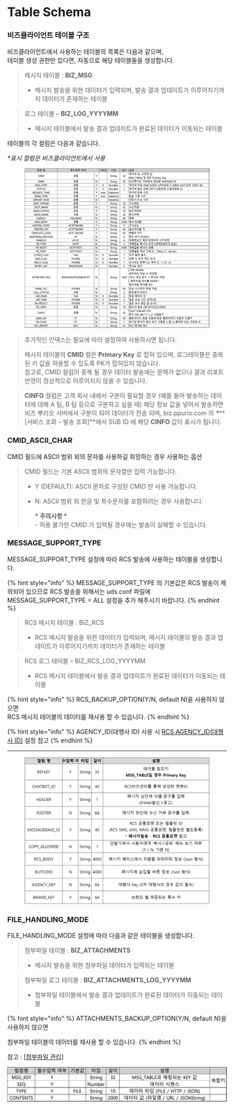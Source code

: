 # Table Schema

### 비즈클라이언트 테이블 구조

비즈클라이언트에서 사용하는 테이블의 목록은 다음과 같으며,\
테이블 생성 권한만 있다면, 자동으로 해당 테이블들을 생성합니다.

> 메시지 테이블 : **BIZ\_MSG**
>
> * 메시지 발송을 위한 데이터가 입력되며, 발송 결과 업데이트가 이루어지기까지 데이터가 존재하는 테이블

> 로그 테이블 – **BIZ\_LOG\_YYYYMM**
>
> * 메시지 테이블에서 발송 결과 업데이트가 완료된 데이터가 이동되는 테이블

테이블의 각 컬럼은 다음과 같습니다.

_\*표시 컬럼은 비즈클라이언트에서 사용_

<figure><img src="../.gitbook/assets/image (17).png" alt=""><figcaption></figcaption></figure>

> 추가적인 인덱스는 필요에 따라 설정하여 사용하시면 됩니다.
>
> 메시지 테이블의 **CMID** 컬은 **Primary Key** 로 잡혀 있으며, 로그테이블은 중복된 키 값을 허용할 수 있도록 PK가 잡혀있지 않습니다.\
> 참고로, CMID 컬럼이 중복 될 경우 데이터 발송에는 문제가 없으나 결과 리포트 반영이 정상적으로 이루어지지 않을 수 있습니다.

> **CINFO** 컬럼은 고객 회사 내에서 구분이 필요할 경우 (예를 들어 발송하는 데이터에 대해 A 팀, B 팀 등으로 구분하고 싶을 때) 해당 정보 값을 넣어서 발송하면 비즈 뿌리오 서버에서 구분이 되어 데이터가 전송 되며, biz.ppurio.com 의 _**\***_**\[서비스 조회 – 발송 조회]**에서 SUB ID 에 해당 **CINFO** 값이 표시가 됩니다.



### CMID\_ASCII\_CHAR

CMID 필드에 ASCII 범위 외의 문자를 사용하길 희망하는 경우 사용하는 옵션

> CMID 필드는 기본 ASCII 범위의 문자열만 입력 가능합니다.
>
> * &#x20;Y (DEFAULT): ASCII 문자로 구성된 CMID 만 사용 가능합니다.
> *   &#x20;N: ASCII 범위 외 한글 및 특수문자를 포함하려는 경우 사용합니다.
>
>     **\* 주의사항 \***\
>     \- 허용 불가한 CMID 가 입력될 경우에는 발송이 실패할 수 있습니다.



### MESSAGE\_SUPPORT\_TYPE

MESSAGE\_SUPPORT\_TYPE 설정에 따라 RCS 발송에 사용하는 테이블을 생성합니다.

{% hint style="info" %}
MESSAGE\_SUPPORT\_TYPE 의 기본값은 RCS 발송이 제외되어 있으므로 RCS 발송을 위해서는 uds.conf 파일에 MESSAGE\_SUPPORT\_TYPE = ALL 설정을 추가 해주시기 바랍니다.
{% endhint %}

> RCS 메시지 테이블 : BIZ\_RCS
>
> * RCS 메시지 발송을 위한 데이터가 입력되며, 메시지 테이블의 발송 결과 업데이트가 이루어지기까지 데이터가 존재하는 테이블

> RCS 로그 테이블 – BIZ\_RCS\_LOG\_YYYYMM
>
> * RCS 메시지 테이블에서 발송 결과 업데이트가 완료된 데이터가 이동되는 테이블

{% hint style="info" %}
RCS\_BACKUP\_OPTION(Y/N, default N)을 사용하지 않으면\
RCS 메시지 테이블의 데이터를 재사용 할 수 있습니다.
{% endhint %}

{% hint style="info" %}
AGENCY\_ID(대행사 ID) 사용 시 [RCS AGENCY\_ID(대행사 ID)](../appendix.md#rcs-agency\_id-id) 설정 참고
{% endhint %}

***

<figure><img src="../.gitbook/assets/RCS테이블컬럼.png" alt=""><figcaption></figcaption></figure>

### FILE\_HANDLING\_MODE

FILE\_HANDLING\_MODE 설정에 따라 다음과 같은 테이블을 생성합니다.

> 첨부파일 테이블 : **BIZ\_ATTACHMENTS**
>
> * 메시지 발송을 위한 첨부파일 데이터가 입력되는 테이블

> 첨부파일 로그 테이블 : **BIZ\_ATTACHMENTS\_LOG\_YYYYMM**
>
> * 첨부파일 테이블에서 발송 결과 업데이트가 완료된 데이터가 이동되는 테이블

{% hint style="info" %}
ATTACHMENTS\_BACKUP\_OPTION(Y/N, default N)을 사용하지 않으면

첨부파일 테이블의 데이터를 재사용 할 수 있습니다.
{% endhint %}

참고 : [\[첨부파일 관리\]](../appendix.md#undefined-1)

![](<../.gitbook/assets/image (5) (1) (1).png>)
